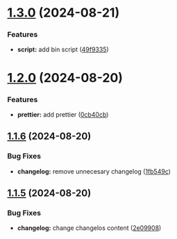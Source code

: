 # [1.3.0](https://github.com/pmolinag/common-angular-utilities/compare/v1.2.0...v1.3.0) (2024-08-21)


### Features

* **script:** add bin script ([49f9335](https://github.com/pmolinag/common-angular-utilities/commit/49f9335aa869d8aec77418cb09952ad14dbee25a))

# [1.2.0](https://github.com/pmolinag/common-angular-utilities/compare/v1.1.6...v1.2.0) (2024-08-20)


### Features

* **prettier:** add prettier ([0cb40cb](https://github.com/pmolinag/common-angular-utilities/commit/0cb40cb9dbb12e14d82fdd9ee72c0661fb992677))

## [1.1.6](https://github.com/pmolinag/common-angular-utilities/compare/v1.1.5...v1.1.6) (2024-08-20)


### Bug Fixes

* **changelog:** remove unnecesary changelog ([1fb549c](https://github.com/pmolinag/common-angular-utilities/commit/1fb549c730cb8412396ad1258ca8184a1b244800))

## [1.1.5](https://github.com/pmolinag/common-angular-utilities/compare/v1.1.4...v1.1.5) (2024-08-20)


### Bug Fixes

* **changelog:** change changelos content ([2e09908](https://github.com/pmolinag/common-angular-utilities/commit/2e09908934401ab9a43bbd8dd2070301dea503a5))
